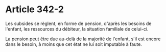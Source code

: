 # Article 342-2

Les subsides se règlent, en forme de pension, d'après les besoins de l'enfant, les ressources du débiteur, la situation familiale de celui-ci.

La pension peut être due au-delà de la majorité de l'enfant, s'il est encore dans le besoin, à moins que cet état ne lui soit imputable à faute.
